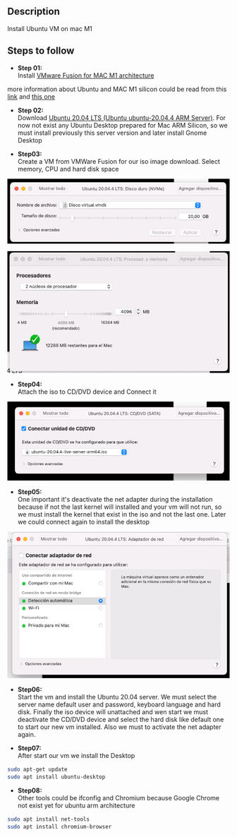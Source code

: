 ## Description
Install Ubuntu VM on mac M1

## Steps to follow

- **Step 01:**<br>
Install [VMware Fusion for MAC M1 architecture](https://www.vmware.com/es/products/fusion.html)

more information about Ubuntu and MAC M1 silicon could be read from this [link](https://communities.vmware.com/t5/Fusion-for-Apple-Silicon-Tech/Tips-Techniques-Gotchas-for-the-Tech-Preview/ta-p/2893986?attachment-id=108286) and [this one](https://gist.github.com/rhaleblian/44f2cb4418ee978603dc0b15dadf0e02)

- **Step 02:**<br>
Download [Ubuntu 20.04 LTS (Ubuntu ubuntu-20.04.4 ARM Server)](https://ubuntu.com/download/server/arm). For now not exist any Ubuntu Desktop prepared for Mac ARM Silicon, so we must install previously this server version and later install Gnome Desktop

- **Step03:**<br>
Create a VM from VMWare Fusion for our iso image download. Select memory, CPU and hard disk space

![VM Hard disk](captures/vm_hd.png "VM Hard disk")


![VM Memory](captures/vm_memory.png "VM Memory")

- **Step04:**<br>
Attach the iso to CD/DVD device and Connect it

![VM ISO](captures/vm_iso.png "VM ISO")

- **Step05:**<br>
One important it's deactivate the net adapter during the installation because if not the last kernel will installed and your vm will not run, so we must install the kernel that exist in the iso and not the last one. Later we could connect again to install the desktop

![VM net adapter](captures/net_adapter_vm.png "VM net adapter")

- **Step06:**<br>
Start the vm and install the Ubuntu 20.04 server. We must select the server name default user and password, keyboard language and hard disk. Finally the iso device will unattached and wen start we must deactivate the CD/DVD device and select the hard disk like default one to start our new vm installed. Also we must to activate the net adapter again.

- **Step07:**<br>
After start our vm we install the Desktop

```sh
sudo apt-get update
sudo apt install ubuntu-desktop
```
- **Step08:**<br>
Other tools could be ifconfig and Chromium because Google Chrome not exist yet for ubuntu arm architecture

```sh
sudo apt install net-tools
sudo apt install chromium-browser
```
